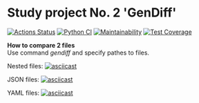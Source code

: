 # Study project No. 2 'GenDiff'

[![Actions Status](https://github.com/KarinaAbd/python-project-50/workflows/hexlet-check/badge.svg)](https://github.com/KarinaAbd/python-project-50/actions/workflows/hexlet-check.yml)
[![Python CI](https://github.com/KarinaAbd/python-project-50/actions/workflows/pyci.yml/badge.svg)](https://github.com/KarinaAbd/python-project-50/actions/workflows/pyci.yml)
[![Maintainability](https://api.codeclimate.com/v1/badges/b57b3156f410b50dcbe3/maintainability)](https://codeclimate.com/github/KarinaAbd/python-project-50/maintainability)
[![Test Coverage](https://api.codeclimate.com/v1/badges/b57b3156f410b50dcbe3/test_coverage)](https://codeclimate.com/github/KarinaAbd/python-project-50/test_coverage)

**How to compare 2 files**  
Use command *gendiff* and specify pathes to files.

Nested files:
[![asciicast](https://asciinema.org/a/q67tjT5NEcNHBfLd27jSgpUfU.svg)](https://asciinema.org/a/q67tjT5NEcNHBfLd27jSgpUfU)

JSON files:
[![asciicast](https://asciinema.org/a/9PaohO3tRGMhaUPewBV9MBT4y.svg)](https://asciinema.org/a/9PaohO3tRGMhaUPewBV9MBT4y)

YAML files:
[![asciicast](https://asciinema.org/a/trwGqHso92sEKFsz9k4gbU0bs.svg)](https://asciinema.org/a/trwGqHso92sEKFsz9k4gbU0bs)
